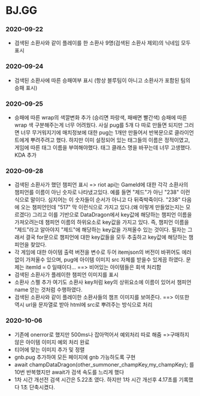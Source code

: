 # BJ.GG
### 2020-09-22 
* 검색된 소환사와 같이 플레이를 한 소환사 9명(검색된 소환사 제외)의 닉네임 모두 표시

### 2020-09-24 
* 검색된 소환사에 따른 승패여부 표시 (항상 블루팀이 아니고 소환사가 포함된 팀의 승패 표시)

### 2020-09-25 
* 승패에 따른 wrap의 색깔변화 추가 (승리면 파랑색, 패배면 빨간색)
승패에 따른 wrap 색 구분해주는게 너무 어려웠다. 사실 pug를 5개 다 따로 만들면 되지만 그러면 너무 무거워지기에
매치정보에 대한 pug는 1개만 만들어서 반복문으로 클라이언트에게 뿌려주려고 했다. 하지만 이미 설정되어 있는
태그들의 이름은 정적이였고, 게임에 따른 태그 이름을 부여해야했다. 태그 클래스 명을 바꾸는데 너무 고생했다.
KDA 추가

### 2020-09-28 
* 검색된 소환사가 했던 챔피언 표시
=> riot api는 GameId에 대한 각각 소환사의 챔피언를 이름이 아닌 숫자로 나타냈고있다. 예를 들면 "제드"가 아닌 "238" 이런식으로 말이다. 심지어는
이 숫자들이 순서가 아니고 다 뒤죽박죽이다. "238" 다음에 오는 챔피언인데 "517" 막 이런식으로 가지고 있다.(왜 이렇게 만들었는지는 모르겠다) 그리고 이를 기반으로 DataDragon에서 key값에 해당하는 챔피언 이름을 가져오려는데 챔피언 이름의 하위요소로 key값을 가지고 있다. 즉, 챔피언 이름을 "제드"라고 알아야지 "제드"에 해당하는 key값을 가져올수 있는 것이다. 필자는 그래서 결국 for문으로 챔피언에 대한 key값들을 모두 추출하고 key값에 해당하는 챔피언을 찾았다. 
* 각 게임에 대한 아이템 출력 버전을 변수로 두어 itemjson의 버전이 바뀌어도 
에러없이 가져올수 있으며, pug에 아이템 이미지 src 자체를 받을수 있게끔 하였다.
문제는 itemId = 0 일때이다...
==> 비어있는 아이템들은 회색 처리함
* 검색된 소환사가 플레이한 챔피언 이미지를 표시
* 소환사 스펠 추가 여기도 소환사 key처럼 key의 상위요소에 이름이 있어서 챔피언 name 얻는 것처럼 수행하였다.
* 검색된 소환사와 같이 플레이한 소환사들의 챔프 이미지를 보여준다.
==> 이또한 역시 url을 문자열로 받아 html에 src로 뿌려주는 방식으로 처리

### 2020-10-06 
* 기존에 onerror로 했지만 500ms나 잡아먹어서 예외처리 따로 해줌
=>구매하지 않은 아이템 이미지 예외 처리 완료
* 티어에 맞는 이미지 추가 및 정렬
* gnb.pug 추가하여 모든 페이지에 gnb 가능하도록 구현
* await champDataDragon(other_summoner_champKey,my_champKey); 를 10번 반복했지만 await가 검색 속도를 느리게 했다
* 1차 시간 개선전 검색 시간은 5.22초 였다. 하지만 1차 시간 개선후 4.17초를 기록했다 1초 단축시켰다.